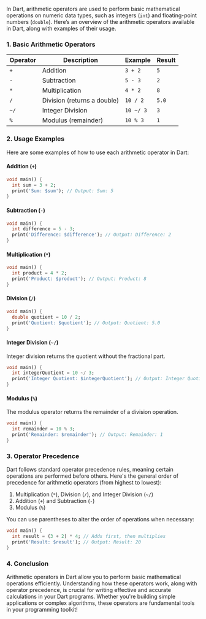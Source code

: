 In Dart, arithmetic operators are used to perform basic mathematical operations on numeric data types, such as integers (`int`) and floating-point numbers (`double`). Here’s an overview of the arithmetic operators available in Dart, along with examples of their usage.

### 1. **Basic Arithmetic Operators**

| Operator | Description            | Example      | Result  |
|----------|------------------------|--------------|---------|
| `+`      | Addition               | `3 + 2`      | `5`     |
| `-`      | Subtraction            | `5 - 3`      | `2`     |
| `*`      | Multiplication         | `4 * 2`      | `8`     |
| `/`      | Division (returns a double) | `10 / 2` | `5.0`   |
| `~/`     | Integer Division       | `10 ~/ 3`    | `3`     |
| `%`      | Modulus (remainder)    | `10 % 3`     | `1`     |

### 2. **Usage Examples**

Here are some examples of how to use each arithmetic operator in Dart:

#### Addition (`+`)

```dart
void main() {
  int sum = 3 + 2;
  print('Sum: $sum'); // Output: Sum: 5
}
```

#### Subtraction (`-`)

```dart
void main() {
  int difference = 5 - 3;
  print('Difference: $difference'); // Output: Difference: 2
}
```

#### Multiplication (`*`)

```dart
void main() {
  int product = 4 * 2;
  print('Product: $product'); // Output: Product: 8
}
```

#### Division (`/`)

```dart
void main() {
  double quotient = 10 / 2;
  print('Quotient: $quotient'); // Output: Quotient: 5.0
}
```

#### Integer Division (`~/`)

Integer division returns the quotient without the fractional part.

```dart
void main() {
  int integerQuotient = 10 ~/ 3;
  print('Integer Quotient: $integerQuotient'); // Output: Integer Quotient: 3
}
```

#### Modulus (`%`)

The modulus operator returns the remainder of a division operation.

```dart
void main() {
  int remainder = 10 % 3;
  print('Remainder: $remainder'); // Output: Remainder: 1
}
```

### 3. **Operator Precedence**

Dart follows standard operator precedence rules, meaning certain operations are performed before others. Here's the general order of precedence for arithmetic operators (from highest to lowest):

1. Multiplication (`*`), Division (`/`), and Integer Division (`~/`)
2. Addition (`+`) and Subtraction (`-`)
3. Modulus (`%`)

You can use parentheses to alter the order of operations when necessary:

```dart
void main() {
  int result = (3 + 2) * 4; // Adds first, then multiplies
  print('Result: $result'); // Output: Result: 20
}
```

### 4. **Conclusion**

Arithmetic operators in Dart allow you to perform basic mathematical operations efficiently. Understanding how these operators work, along with operator precedence, is crucial for writing effective and accurate calculations in your Dart programs. Whether you're building simple applications or complex algorithms, these operators are fundamental tools in your programming toolkit!
